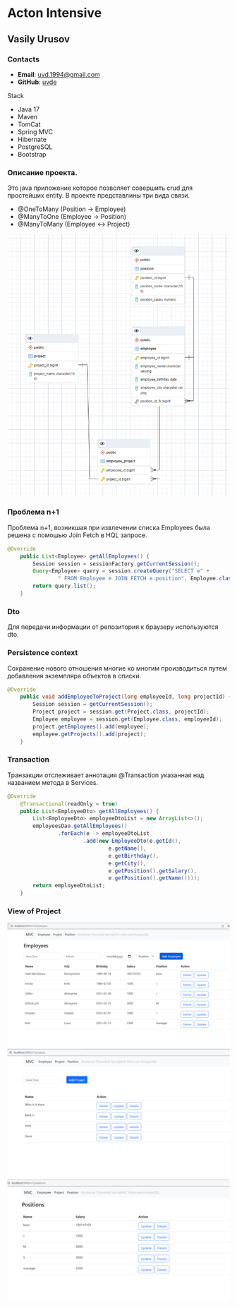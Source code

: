 # Acton Intensive  

## Vasily Urusov

### Contacts
- __Email__: uvd.1994@gmail.com
- __GitHub__: [uvde](https://github.com/uvde)

Stack
+ Java 17
+ Maven
+ TomCat
+ Spring MVC
+ Hibernate
+ PostgreSQL
+ Bootstrap

### Описание проекта.

Это java приложение которое позволяет совершить crud для простейших entity.
В проекте представлины три вида связи. 

+ @OneToMany (Position -> Employee)
+ @ManyToOne (Employee -> Position)
+ @ManyToMany (Employee <-> Project)

![Схема в базе данных](/image/tables.png "Схема в базе данных")

### Проблема n+1

Проблема n+1, возникшая при извлечении списка Employees была решена с помошью Join Fetch в HQL запросе.
```java
@Override
    public List<Employee> getAllEmployees() {
        Session session = sessionFactory.getCurrentSession();
        Query<Employee> query = session.createQuery("SELECT e" +
                " FROM Employee e JOIN FETCH e.position", Employee.class);
        return query.list();
    }
```

### Dto
Для передачи информации от репозитория к браузеру используются dto.
### Persistence context

Сохранение нового отношения многие ко многим производиться
путем добавления экземпляра объектов в списки.
```java
@Override
    public void addEmployeeToProject(long employeeId, long projectId) {
        Session session = getCurrentSession();
        Project project = session.get(Project.class, projectId);
        Employee employee = session.get(Employee.class, employeeId);
        project.getEmployees().add(employee);
        employee.getProjects().add(project);
    }
```

### Transaction 
Транзакции отслеживает аннотация @Transaction указанная над названием метода в Services.
```java
@Override
    @Transactional(readOnly = true)
    public List<EmployeeDto> getAllEmployees() {
        List<EmployeeDto> employeeDtoList = new ArrayList<>();
        employeesDao.getAllEmployees()
                .forEach(e -> employeeDtoList
                        .add(new EmployeeDto(e.getId(),
                                e.getName(),
                                e.getBirthday(),
                                e.getCity(),
                                e.getPosition().getSalary(),
                                e.getPosition().getName())));
        return employeeDtoList;
    }

```
### View of Project
![Employees](/image/Employees.png "View for crud Employee entity")
![Employees](/image/projects.png "View for crud Project entity")
![Employees](/image/positions.png "View for crud Position entity")


